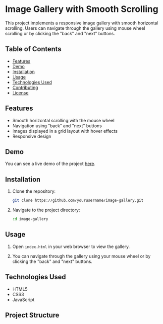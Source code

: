 # Image Gallery with Smooth Scrolling

This project implements a responsive image gallery with smooth horizontal scrolling. Users can navigate through the gallery using mouse wheel scrolling or by clicking the "back" and "next" buttons.

## Table of Contents

- [Features](#features)
- [Demo](#demo)
- [Installation](#installation)
- [Usage](#usage)
- [Technologies Used](#technologies-used)
- [Contributing](#contributing)
- [License](#license)

## Features

- Smooth horizontal scrolling with the mouse wheel
- Navigation using "back" and "next" buttons
- Images displayed in a grid layout with hover effects
- Responsive design

## Demo

You can see a live demo of the project [here](#).

## Installation

1. Clone the repository:
    ```bash
    git clone https://github.com/yourusername/image-gallery.git
    ```

2. Navigate to the project directory:
    ```bash
    cd image-gallery
    ```

## Usage

1. Open `index.html` in your web browser to view the gallery.

2. You can navigate through the gallery using your mouse wheel or by clicking the "back" and "next" buttons.

## Technologies Used

- HTML5
- CSS3
- JavaScript

## Project Structure

